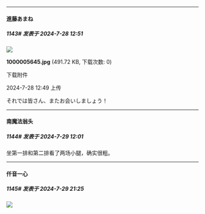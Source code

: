 ﻿
*****

####  進藤あまね  
##### 1143#       发表于 2024-7-28 12:51

<img src="https://img.saraba1st.com/forum/202407/28/124956pk9dsc2sqawv5kzc.jpg" referrerpolicy="no-referrer">

<strong>1000005645.jpg</strong> (491.72 KB, 下载次数: 0)

下载附件

2024-7-28 12:49 上传

それでは皆さん、またお会いしましょう！


*****

####  南魔法翁头  
##### 1144#       发表于 2024-7-29 12:01

坐第一排和第二排看了两场小腿，确实很粗。


*****

####  仟音一心  
##### 1145#       发表于 2024-7-29 21:25

<img src="https://p.sda1.dev/18/39884396a20d1ab2b0f7e5175cb43689/image.jpg" referrerpolicy="no-referrer">

